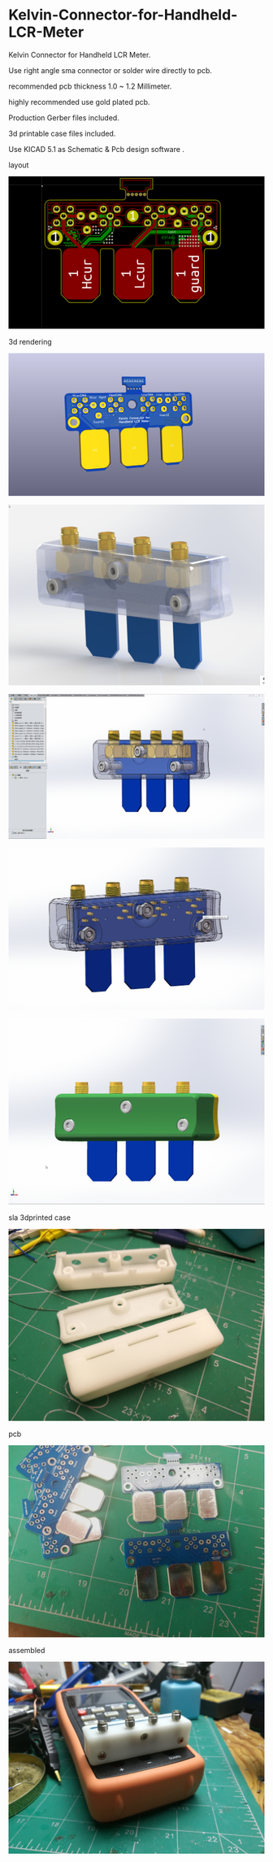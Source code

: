 # Kelvin-Connector-for-Handheld-LCR-Meter

Kelvin Connector for Handheld LCR Meter.

Use right angle sma connector or solder wire directly to pcb.

recommended pcb thickness 1.0 ~ 1.2 Millimeter.

highly recommended use gold plated pcb.

Production Gerber files included.

3d printable case files included.

Use  KICAD 5.1 as Schematic & Pcb design software .


layout

![layout](https://github.com/LAIHAO-MOD/Kelvin-Connector-for-Handheld-LCR-Meter/blob/master/pictures/kicad_US11Ft9HeG.png)

3d rendering

![3d rendering](https://github.com/LAIHAO-MOD/Kelvin-Connector-for-Handheld-LCR-Meter/blob/master/pictures/kicad_xdM78XaIPH.png)

![3d rendering](https://github.com/LAIHAO-MOD/Kelvin-Connector-for-Handheld-LCR-Meter/blob/master/pictures/oS4vrVNjp1.png)


![3d rendering](https://github.com/LAIHAO-MOD/Kelvin-Connector-for-Handheld-LCR-Meter/blob/master/pictures/SLDWORKS_1KQi1ASH7P.png)


![3d rendering](https://github.com/LAIHAO-MOD/Kelvin-Connector-for-Handheld-LCR-Meter/blob/master/pictures/SLDWORKS_CgsCHjaInn.png)


![3d rendering](https://github.com/LAIHAO-MOD/Kelvin-Connector-for-Handheld-LCR-Meter/blob/master/pictures/SLDWORKS_IfGQ3k24kE.png)

sla 3dprinted case 

![sla 3dprinted case ](https://github.com/LAIHAO-MOD/Kelvin-Connector-for-Handheld-LCR-Meter/blob/master/pictures/IMG_20190920_193025.jpg)

pcb

![pcb](https://github.com/LAIHAO-MOD/Kelvin-Connector-for-Handheld-LCR-Meter/blob/master/pictures/IMG_20190820_110816.jpg)


assembled

![assembled](https://github.com/LAIHAO-MOD/Kelvin-Connector-for-Handheld-LCR-Meter/blob/master/pictures/IMG_20190920_215931.jpg)
